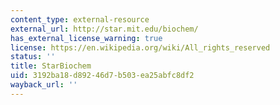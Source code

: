 ```yaml
---
content_type: external-resource
external_url: http://star.mit.edu/biochem/
has_external_license_warning: true
license: https://en.wikipedia.org/wiki/All_rights_reserved
status: ''
title: StarBiochem
uid: 3192ba18-d892-46d7-b503-ea25abfc8df2
wayback_url: ''
---
```

